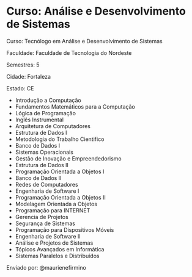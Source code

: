 # Curso: Análise e Desenvolvimento de Sistemas

Curso: Tecnólogo em Análise e Desenvolvimento de Sistemas

Faculdade: Faculdade de Tecnologia do Nordeste

Semestres: 5

Cidade: Fortaleza

Estado: CE

- Introdução a Computação
- Fundamentos Matemáticos para a Computação
- Lógica de Programação
- Inglês Instrumental
- Arquitetura de Computadores
- Estrutura de Dados I 
- Metodologia do Trabalho Cientifico
- Banco de Dados I 
- Sistemas Operacionais
- Gestão de Inovação e Empreendedorismo
- Estrutura de Dados II
- Programação Orientada a Objetos I
- Banco de Dados II 
- Redes de Computadores 
- Engenharia de Software I 
- Programação Orientada a Objetos II 
- Modelagem Orientada a Objetos
- Programação para INTERNET
- Gerencia de Projetos
- Segurança de Sistemas 
- Programação para Dispositivos Móveis
- Engenharia de Software II 
- Análise e Projetos de Sistemas 
- Tópicos Avançados em Informática
- Sistemas Paralelos e Distribuídos



Enviado por: @maurienefirmino


